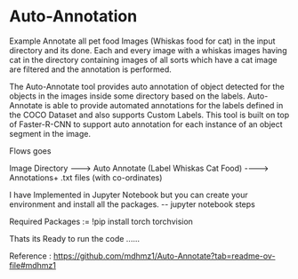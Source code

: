 # Auto-Annotation
Example Annotate all pet food Images (Whiskas food for cat) in the input directory and its done. Each and every image with a whiskas images having cat in the directory containing images of all sorts which have a cat image are filtered and the annotation is performed.

The Auto-Annotate tool provides auto annotation of object detected for the objects in the images inside some directory based on the labels. Auto-Annotate is able to provide automated annotations for the labels defined in the COCO Dataset and also supports Custom Labels. This tool is built on top of Faster-R-CNN to support auto annotation for each instance of an object segment in the image. 

Flows goes 


Image Directory ---> Auto Annotate (Label Whiskas Cat Food) ----> Annotations+ .txt files (with co-ordinates)


I have Implemented in Jupyter Notebook but you can create your environment and install all the packages.
-- jupyter notebook steps

Required Packages := 
!pip install torch torchvision

Thats its 
Ready to run the code ......



Reference :
https://github.com/mdhmz1/Auto-Annotate?tab=readme-ov-file#mdhmz1
